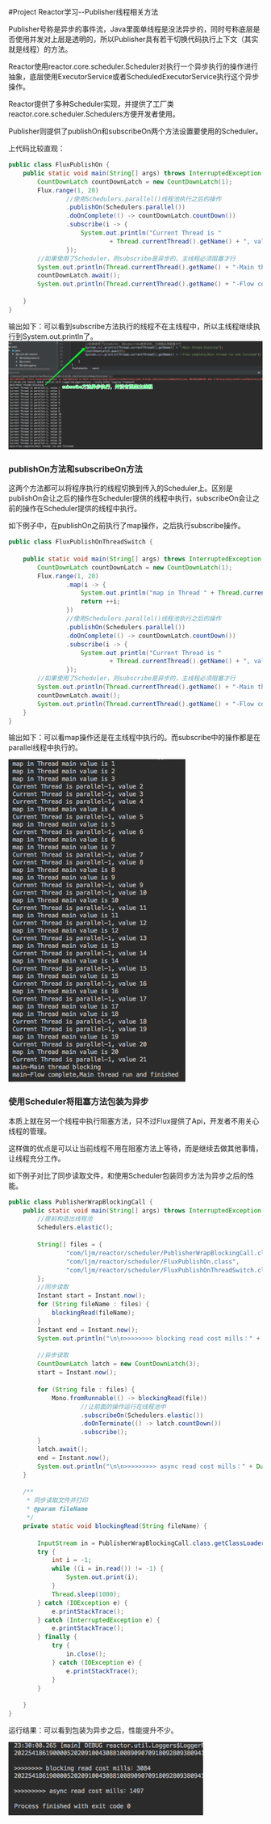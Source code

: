 #Project Reactor学习--Publisher线程相关方法

Publisher号称是异步的事件流，Java里面单线程是没法异步的，同时号称底层是否使用并发对上层是透明的，所以Publisher具有若干切换代码执行上下文（其实就是线程）的方法。

Reactor使用reactor.core.scheduler.Scheduler对执行一个异步执行的操作进行抽象，底层使用ExecutorService或者ScheduledExecutorService执行这个异步操作。

Reactor提供了多种Scheduler实现，并提供了工厂类reactor.core.scheduler.Schedulers方便开发者使用。

Publisher则提供了publishOn和subscribeOn两个方法设置要使用的Scheduler。

上代码比较直观：

```java
public class FluxPublishOn {
    public static void main(String[] args) throws InterruptedException {
        CountDownLatch countDownLatch = new CountDownLatch(1);
        Flux.range(1, 20)
                //使用Schedulers.parallel()线程池执行之后的操作
                .publishOn(Schedulers.parallel())
                .doOnComplete(() -> countDownLatch.countDown())
                .subscribe(i -> {
                    System.out.println("Current Thread is "
                            + Thread.currentThread().getName() + ", value " + i);
                });
        //如果使用了Scheduler，则subscribe是异步的，主线程必须阻塞才行
        System.out.println(Thread.currentThread().getName() + "-Main thread blocking");
        countDownLatch.await();
        System.out.println(Thread.currentThread().getName() + "-Flow complete,Main thread run and finished");

    }
}
```

输出如下：可以看到subscribe方法执行的线程不在主线程中，所以主线程继续执行到System.out.println了。![](/assets/publishOn.png)

### publishOn方法和subscribeOn方法

这两个方法都可以将程序执行的线程切换到传入的Scheduler上。区别是publishOn会让之后的操作在Scheduler提供的线程中执行，subscribeOn会让之前的操作在Scheduler提供的线程中执行。

如下例子中，在publishOn之前执行了map操作，之后执行subscribe操作。

```java
public class FluxPublishOnThreadSwitch {

    public static void main(String[] args) throws InterruptedException {
        CountDownLatch countDownLatch = new CountDownLatch(1);
        Flux.range(1, 20)
                .map(i -> {
                    System.out.println("map in Thread " + Thread.currentThread().getName() +" value is " + i);
                    return ++i;
                })
                //使用Schedulers.parallel()线程池执行之后的操作
                .publishOn(Schedulers.parallel())
                .doOnComplete(() -> countDownLatch.countDown())
                .subscribe(i -> {
                    System.out.println("Current Thread is "
                            + Thread.currentThread().getName() + ", value " + i);
                });
        //如果使用了Scheduler，则subscribe是异步的，主线程必须阻塞才行
        System.out.println(Thread.currentThread().getName() + "-Main thread blocking");
        countDownLatch.await();
        System.out.println(Thread.currentThread().getName() + "-Flow complete,Main thread run and finished");
    }
}
```

输出如下：可以看map操作还是在主线程中执行的。而subscribe中的操作都是在parallel线程中执行的。

![](/assets/FluxPublishOnThreadSwitch.png)

### 使用Scheduler将阻塞方法包装为异步

本质上就在另一个线程中执行阻塞方法，只不过Flux提供了Api，开发者不用关心线程的管理。

这样做的优点是可以让当前线程不用在阻塞方法上等待，而是继续去做其他事情，让线程充分工作。

如下例子对比了同步读取文件，和使用Scheduler包装同步方法为异步之后的性能。

```java
public class PublisherWrapBlockingCall {
    public static void main(String[] args) throws InterruptedException {
        //提前构造出线程池
        Schedulers.elastic();

        String[] files = {
                "com/ljm/reactor/scheduler/PublisherWrapBlockingCall.class",
                "com/ljm/reactor/scheduler/FluxPublishOn.class",
                "com/ljm/reactor/scheduler/FluxPublishOnThreadSwitch.class"
        };
        //同步读取
        Instant start = Instant.now();
        for (String fileName : files) {
            blockingRead(fileName);
        }
        Instant end = Instant.now();
        System.out.println("\n\n>>>>>>>> blocking read cost mills：" + Duration.between(start, end).toMillis());

        //异步读取
        CountDownLatch latch = new CountDownLatch(3);
        start = Instant.now();

        for (String file : files) {
            Mono.fromRunnable(() -> blockingRead(file))
                    //让前面的操作运行在线程池中
                    .subscribeOn(Schedulers.elastic())
                    .doOnTerminate(() -> latch.countDown())
                    .subscribe();
        }
        latch.await();
        end = Instant.now();
        System.out.println("\n\n>>>>>>>>> async read cost mills：" + Duration.between(start, end).toMillis());
    }

    /**
     * 同步读取文件并打印
     * @param fileName
     */
    private static void blockingRead(String fileName) {

        InputStream in = PublisherWrapBlockingCall.class.getClassLoader().getResourceAsStream(fileName);
        try {
            int i = -1;
            while ((i = in.read()) != -1) {
                System.out.print(i);
            }
            Thread.sleep(1000);
        } catch (IOException e) {
            e.printStackTrace();
        } catch (InterruptedException e) {
            e.printStackTrace();
        } finally {
            try {
                in.close();
            } catch (IOException e) {
                e.printStackTrace();
            }
        }

    }
}
```

运行结果：可以看到包装为异步之后，性能提升不少。

![](/assets/PublisherWrapBlockingCall.png)

